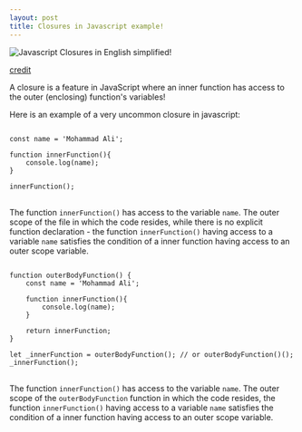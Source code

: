 ```yaml
---
layout: post
title: Closures in Javascript example!
---
```


![Javascript Closures in English simplified!](https://www.debuggr.io/static/deed0850c5939ca6f2e263e03e0a9249/ba299/cover.png)

[credit](https://www.debuggr.io/js-closure-in-depth/)

A closure is a feature in JavaScript where an inner function has access to the outer (enclosing) function's variables!

Here is an example of a very uncommon closure in javascript:

<pre>
<code>
const name = 'Mohammad Ali';

function innerFunction(){
    console.log(name);
}

innerFunction();
</code>
</pre>

The function `innerFunction()` has access to the variable `name`. The outer scope of the file in which the code resides, while there is no explicit function declaration - the function `innerFunction()` having access to a variable `name` satisfies the condition of a inner function having access to an outer scope variable.

<pre>
<code>
function outerBodyFunction() {
    const name = 'Mohammad Ali';

    function innerFunction(){
        console.log(name);
    }

    return innerFunction;
}

let _innerFunction = outerBodyFunction(); // or outerBodyFunction()();
_innerFunction();
</code>
</pre>

The function `innerFunction()` has access to the variable `name`. The outer scope of the `outerBodyFunction` function in which the code resides, the function `innerFunction()` having access to a variable `name` satisfies the condition of a inner function having access to an outer scope variable.
